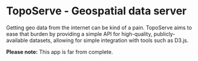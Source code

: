 # TopoServe - Geospatial data server

Getting geo data from the internet can be kind of a pain. TopoServe aims
to ease that burden by providing a simple API for high-quality, 
publicly-available datasets, allowing for simple integration with tools
such as D3.js.

**Please note:** This app is far from complete.

